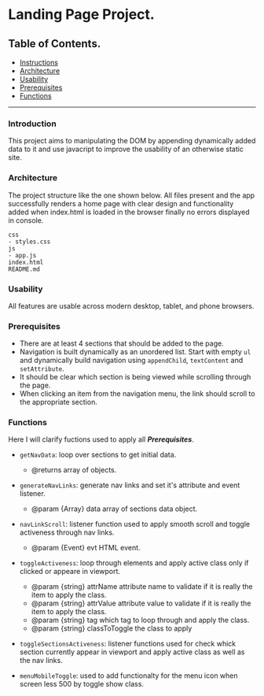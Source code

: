 # Landing Page Project.

## Table of Contents.
* [Instructions](#instructions)
* [Architecture](#architecture)
* [Usability](#usability)
* [Prerequisites](#prerequisites)
* [Functions](#functions)
---
 

### Introduction
This project aims to manipulating the DOM by appending dynamically added data to it and use javacript to improve the usability of an otherwise static site.


### Architecture
The project structure like the one shown below. All files present and the app successfully renders a home page with clear design and functionality added when index.html is loaded in the browser finally no errors displayed in console.

    css
    - styles.css    
    js
    - app.js
    index.html
    README.md


### Usability
All features are usable across modern desktop, tablet, and phone browsers.


### Prerequisites
- There are at least 4 sections that should be added to the page.
- Navigation is built dynamically as an unordered list. Start with empty `ul` and dynamically build navigation using `appendChild`, `textContent` and `setAttribute`.
- It should be clear which section is being viewed while scrolling through the page. 
- When clicking an item from the navigation menu, the link should scroll to the appropriate section. 


### Functions
Here I will clarify fuctions used to apply all ***Prerequisites***.

- `getNavData`: loop over sections to get initial data.
  * @returns array of objects.

- `generateNavLinks`: generate nav links and set it's attribute and event listener.
  * @param {Array} data array of sections data object.

- `navLinkScroll`: listener function used to apply smooth scroll and toggle activeness through nav links.   
  * @param {Event} evt HTML event.

- `toggleActiveness`: loop through elements and apply active class only if clicked or appeare in viewport.
  * @param {string} attrName attribute name to validate if it is really the item to apply the class.
  * @param {string} attrValue attribute value to validate if it is really the item to apply the class.
  * @param {string} tag which tag to loop through and apply the class.
  * @param {string} classToToggle the class to apply

- `toggleSectionsActiveness`: listener functions used for check whick section currently appear in viewport and apply active class as well as the nav links.

- `menuMobileToggle`: used to add functionalty for the menu icon when screen less 500 by toggle show class.